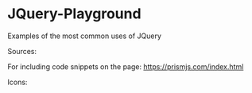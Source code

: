 # JQuery-Playground
Examples of the most common uses of JQuery 

Sources:

For including code snippets on the page: https://prismjs.com/index.html

Icons: <link rel="stylesheet" href="https://cdnjs.cloudflare.com/ajax/libs/font-awesome/4.7.0/css/font-awesome.min.css">
